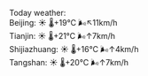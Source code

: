 Today weather:  
Beijing: ☀️   🌡️+19°C 🌬️↖11km/h  
Tianjin: ☀️   🌡️+21°C 🌬️↑7km/h  
Shijiazhuang: ☀️   🌡️+16°C 🌬️↑4km/h  
Tangshan: ☀️   🌡️+20°C 🌬️↑7km/h  
